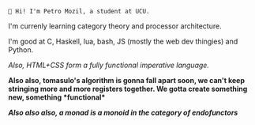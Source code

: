 <!---
pmozil/pmozil is a ✨ special ✨ repository because its `README.md` (this file) appears on your GitHub profile.
You can click the Preview link to take a look at your changes.
--->
 	👋 Hi! I'm Petro Mozil, a student at UCU.

I'm currenly learning category theory and processor architecture.

I'm good at C, Haskell, lua, bash, JS (mostly the web dev thingies) and Python.

*Also, HTML+CSS form a fully functional imperative language.*

**Also also, tomasulo's algorithm is gonna fall apart soon,
we can't keep stringing more and more registers together.
We gotta create something new, something \*functional\***

***Also  also also, a monad is a monoid in the category of endofunctors***
